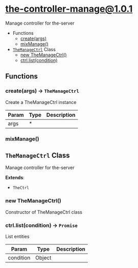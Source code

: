 # the-controller-manage@1.0.1

Manage controller for the-server

+ Functions
  + [create(args)](#the-controller-manage-function-create)
  + [mixManage()](#the-controller-manage-function-mix-manage)
+ [`TheManageCtrl`](#the-controller-manage-classes) Class
  + [new TheManageCtrl()](#the-controller-manage-classes-the-manage-ctrl-constructor)
  + [ctrl.list(condition)](#the-controller-manage-classes-the-manage-ctrl-list)

## Functions

<a class='md-heading-link' name="the-controller-manage-function-create" ></a>

### create(args) -> `TheManageCtrl`

Create a TheManageCtrl instance

| Param | Type | Description |
| ----- | --- | -------- |
| args | * |  |

<a class='md-heading-link' name="the-controller-manage-function-mix-manage" ></a>

### mixManage()




<a class='md-heading-link' name="the-controller-manage-classes"></a>

## `TheManageCtrl` Class

Manage controller for the-server

**Extends**: 

+ `TheCtrl`



<a class='md-heading-link' name="the-controller-manage-classes-the-manage-ctrl-constructor" ></a>

### new TheManageCtrl()

Constructor of TheManageCtrl class



<a class='md-heading-link' name="the-controller-manage-classes-the-manage-ctrl-list" ></a>

### ctrl.list(condition) -> `Promise`

List entities

| Param | Type | Description |
| ----- | --- | -------- |
| condition | Object |  |




